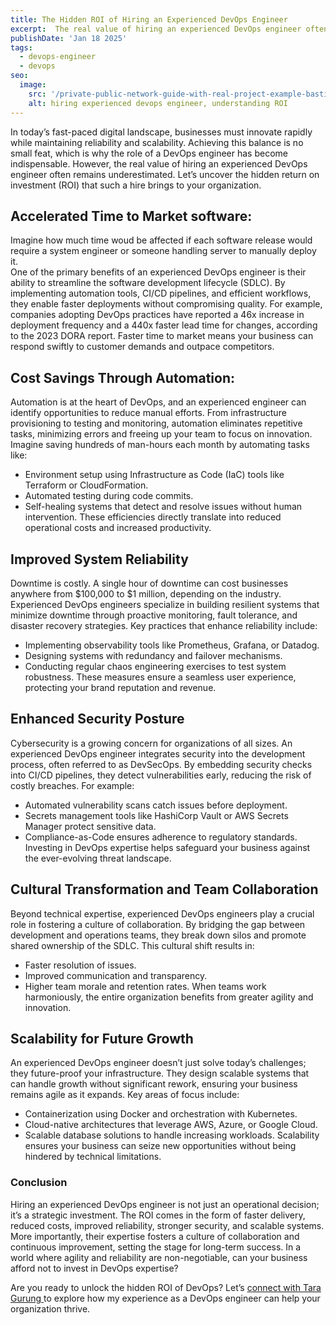 ```yaml
---
title: The Hidden ROI of Hiring an Experienced DevOps Engineer
excerpt:  The real value of hiring an experienced DevOps engineer often remains underestimated. Let’s uncover the hidden return on investment (ROI) that such a hire brings to your organization.
publishDate: 'Jan 18 2025'
tags:
  - devops-engineer
  - devops
seo:
  image:
    src: '/private-public-network-guide-with-real-project-example-bastion-setup.PNG'
    alt: hiring experienced devops engineer, understanding ROI
---
```

In today’s fast-paced digital landscape, businesses must innovate rapidly while maintaining reliability and scalability. Achieving this balance is no small feat, which is why the role of a DevOps engineer has become indispensable. However, the real value of hiring an experienced DevOps engineer often remains underestimated. Let’s uncover the hidden return on investment (ROI) that such a hire brings to your organization.

## Accelerated Time to Market software:
Imagine how much time woud be affected if each software release would require a system engineer or someone handling server to manually deploy it.  
One of the primary benefits of an experienced DevOps engineer is their ability to streamline the software development lifecycle (SDLC). By implementing automation tools, CI/CD pipelines, and efficient workflows, they enable faster deployments without compromising quality.
For example, companies adopting DevOps practices have reported a 46x increase in deployment frequency and a 440x faster lead time for changes, according to the 2023 DORA report. Faster time to market means your business can respond swiftly to customer demands and outpace competitors.
## Cost Savings Through Automation:
Automation is at the heart of DevOps, and an experienced engineer can identify opportunities to reduce manual efforts. From infrastructure provisioning to testing and monitoring, automation eliminates repetitive tasks, minimizing errors and freeing up your team to focus on innovation.
Imagine saving hundreds of man-hours each month by automating tasks like:
- Environment setup using Infrastructure as Code (IaC) tools like Terraform or CloudFormation.
- Automated testing during code commits.
- Self-healing systems that detect and resolve issues without human intervention.
These efficiencies directly translate into reduced operational costs and increased productivity.

## Improved System Reliability
Downtime is costly. A single hour of downtime can cost businesses anywhere from $100,000 to $1 million, depending on the industry. Experienced DevOps engineers specialize in building resilient systems that minimize downtime through proactive monitoring, fault tolerance, and disaster recovery strategies.
Key practices that enhance reliability include:
- Implementing observability tools like Prometheus, Grafana, or Datadog.
- Designing systems with redundancy and failover mechanisms.
- Conducting regular chaos engineering exercises to test system robustness.
These measures ensure a seamless user experience, protecting your brand reputation and revenue.

## Enhanced Security Posture
Cybersecurity is a growing concern for organizations of all sizes. An experienced DevOps engineer integrates security into the development process, often referred to as DevSecOps. By embedding security checks into CI/CD pipelines, they detect vulnerabilities early, reducing the risk of costly breaches.
For example:
- Automated vulnerability scans catch issues before deployment.
- Secrets management tools like HashiCorp Vault or AWS Secrets Manager protect sensitive data.
- Compliance-as-Code ensures adherence to regulatory standards.
Investing in DevOps expertise helps safeguard your business against the ever-evolving threat landscape.

## Cultural Transformation and Team Collaboration
Beyond technical expertise, experienced DevOps engineers play a crucial role in fostering a culture of collaboration. By bridging the gap between development and operations teams, they break down silos and promote shared ownership of the SDLC.
This cultural shift results in:
- Faster resolution of issues.
- Improved communication and transparency.
- Higher team morale and retention rates.
When teams work harmoniously, the entire organization benefits from greater agility and innovation.

## Scalability for Future Growth
An experienced DevOps engineer doesn’t just solve today’s challenges; they future-proof your infrastructure. They design scalable systems that can handle growth without significant rework, ensuring your business remains agile as it expands.
Key areas of focus include:
- Containerization using Docker and orchestration with Kubernetes.
- Cloud-native architectures that leverage AWS, Azure, or Google Cloud.
- Scalable database solutions to handle increasing workloads.
Scalability ensures your business can seize new opportunities without being hindered by technical limitations.

### Conclusion 
Hiring an experienced DevOps engineer is not just an operational decision; it’s a strategic investment. The ROI comes in the form of faster delivery, reduced costs, improved reliability, stronger security, and scalable systems. More importantly, their expertise fosters a culture of collaboration and continuous improvement, setting the stage for long-term success.
In a world where agility and reliability are non-negotiable, can your business afford not to invest in DevOps expertise?

Are you ready to unlock the hidden ROI of DevOps? Let’s [ connect with Tara Gurung ](https://linkedin.com/in/taragurung) to explore how my experience as a DevOps engineer can help your organization thrive.
  
